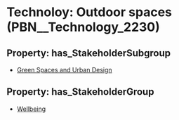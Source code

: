 # Technoloy: __Outdoor spaces__ (PBN__Technology_2230)

## Property: has_StakeholderSubgroup

* [Green Spaces and Urban Design](PBN__TechSubgroup_84)

## Property: has_StakeholderGroup

* [Wellbeing](PBN__TechGroup_2)

